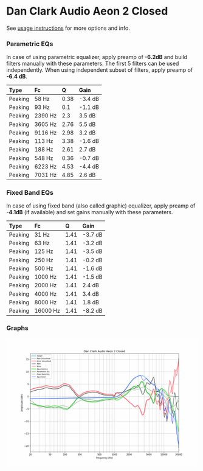 # Dan Clark Audio Aeon 2 Closed
See [usage instructions](https://github.com/jaakkopasanen/AutoEq#usage) for more options and info.

### Parametric EQs
In case of using parametric equalizer, apply preamp of **-6.2dB** and build filters manually
with these parameters. The first 5 filters can be used independently.
When using independent subset of filters, apply preamp of **-6.4 dB**.

| Type    | Fc      |    Q | Gain    |
|:--------|:--------|:-----|:--------|
| Peaking | 58 Hz   | 0.38 | -3.4 dB |
| Peaking | 93 Hz   | 0.1  | -1.1 dB |
| Peaking | 2390 Hz | 2.3  | 3.5 dB  |
| Peaking | 3605 Hz | 2.76 | 5.5 dB  |
| Peaking | 9116 Hz | 2.98 | 3.2 dB  |
| Peaking | 113 Hz  | 3.38 | -1.6 dB |
| Peaking | 188 Hz  | 2.61 | 2.7 dB  |
| Peaking | 548 Hz  | 0.36 | -0.7 dB |
| Peaking | 6223 Hz | 4.53 | -4.4 dB |
| Peaking | 7031 Hz | 4.85 | 2.6 dB  |

### Fixed Band EQs
In case of using fixed band (also called graphic) equalizer, apply preamp of **-4.1dB**
(if available) and set gains manually with these parameters.

| Type    | Fc       |    Q | Gain    |
|:--------|:---------|:-----|:--------|
| Peaking | 31 Hz    | 1.41 | -3.7 dB |
| Peaking | 63 Hz    | 1.41 | -3.2 dB |
| Peaking | 125 Hz   | 1.41 | -3.5 dB |
| Peaking | 250 Hz   | 1.41 | -0.2 dB |
| Peaking | 500 Hz   | 1.41 | -1.6 dB |
| Peaking | 1000 Hz  | 1.41 | -1.5 dB |
| Peaking | 2000 Hz  | 1.41 | 2.4 dB  |
| Peaking | 4000 Hz  | 1.41 | 3.4 dB  |
| Peaking | 8000 Hz  | 1.41 | 1.8 dB  |
| Peaking | 16000 Hz | 1.41 | -8.2 dB |

### Graphs
![](./Dan%20Clark%20Audio%20Aeon%202%20Closed.png)